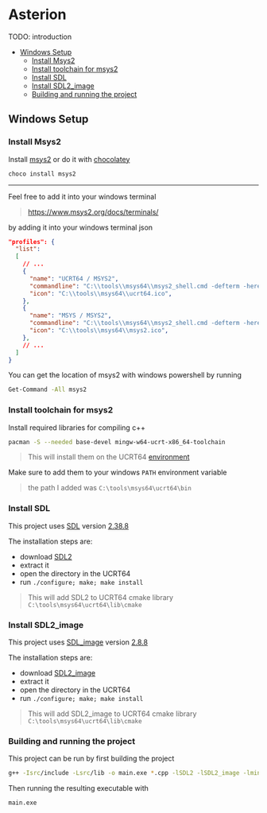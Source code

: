 # Asterion <!-- omit in toc -->

TODO: introduction

- [Windows Setup](#windows-setup)
  - [Install Msys2](#install-msys2)
  - [Install toolchain for msys2](#install-toolchain-for-msys2)
  - [Install SDL](#install-sdl)
  - [Install SDL2\_image](#install-sdl2_image)
  - [Building and running the project](#building-and-running-the-project)

## Windows Setup

### Install Msys2

Install [msys2](https://www.msys2.org/#installation) or do it with [chocolatey](https://community.chocolatey.org/packages/msys2)

```bash
choco install msys2
```

---

Feel free to add it into your windows terminal
> <https://www.msys2.org/docs/terminals/>

by adding it into your windows terminal json

```json
"profiles": {
  "list":
  [
    // ...
    {
      "name": "UCRT64 / MSYS2",
      "commandline": "C:\\tools\\msys64\\msys2_shell.cmd -defterm -here -no-start -ucrt64",
      "icon": "C:\\tools\\msys64\\ucrt64.ico",
    },
    {
      "name": "MSYS / MSYS2",
      "commandline": "C:\\tools\\msys64\\msys2_shell.cmd -defterm -here -no-start -msys",
      "icon": "C:\\tools\\msys64\\msys2.ico",
    },
    // ...
  ]
}
```

You can get the location of msys2 with windows powershell by running

```bash
Get-Command -All msys2
```

### Install toolchain for msys2

Install required libraries for compiling c++

```bash
pacman -S --needed base-devel mingw-w64-ucrt-x86_64-toolchain
```

> This will install them on the UCRT64 [environment](https://www.msys2.org/docs/environments/)

Make sure to add them to your windows `PATH` environment variable
> the path I added was `C:\tools\msys64\ucrt64\bin`

### Install SDL

This project uses [SDL](https://github.com/libsdl-org/SDL) version [2.38.8](https://github.com/libsdl-org/SDL/releases/tag/release-2.32.8)

The installation steps are:

- download [SDL2](https://github.com/libsdl-org/SDL/releases/download/release-2.32.8/SDL2-2.32.8.zip)
- extract it
- open the directory in the UCRT64
- run `./configure; make; make install`

> This will add SDL2 to UCRT64 cmake library  
> `C:\tools\msys64\ucrt64\lib\cmake`

### Install SDL2_image

This project uses [SDL_image](https://github.com/libsdl-org/SDL_image) version [2.8.8](https://github.com/libsdl-org/SDL_image/releases/tag/release-2.8.8)

The installation steps are:

- download [SDL2_image](https://github.com/libsdl-org/SDL_image/releases/download/release-2.8.8/SDL2_image-2.8.8.zip)
- extract it
- open the directory in the UCRT64
- run `./configure; make; make install`

> This will add SDL2_image to UCRT64 cmake library  
> `C:\tools\msys64\ucrt64\lib\cmake`

### Building and running the project

This project can be run by first building the project

```bash
g++ -Isrc/include -Lsrc/lib -o main.exe *.cpp -lSDL2 -lSDL2_image -lmingw32
```

Then running the resulting executable with

```bash
main.exe
```
